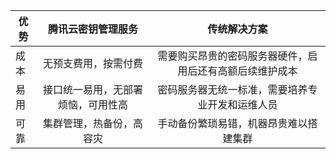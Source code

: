 | 优势 | 腾讯云密钥管理服务 | 传统解决方案 |
|-|:-:|:-:|
| 成本 | 无预支费用，按需付费 | 需要购买昂贵的密码服务器硬件，启用后还有高额后续维护成本 |
| 易用 | 接口统一易用，无部署烦恼，可用性高 | 密码服务器无统一标准，需要培养专业开发和运维人员 |
| 可靠 | 集群管理，热备份，高容灾 | 手动备份繁琐易错，机器昂贵难以搭建集群 |